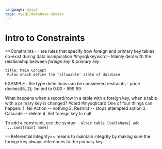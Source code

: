 ```yaml
---
language: mysql
tags: mysql/database-design
---
```


# Intro to Constraints

==Constraints==  are rules that specify how foreign and primary key tables co-exist during data manipulation #mysql/keyword
	- Mainly deal with the relationship between *foreign key* & *primary key*


```ad-info
title: Main Concept
 Rules which define the 'allowable' state of database
```

EXAMPLE :
 the type definitions can be considered restraints
	 - price  decimal(5, 2); limited to 0.00 - 999.99



What happens when a record/row in a table with a foreign key, when a table with a primary key is changed? #card #mysql/card
	 One of four things can happen:
		 1. No Action -- nothing
		 2. Restrict -- stops attempted action
		 3. Cascade -- delete
		 4. Set foreign key to null


To add a constraint, use the syntax:
	- `alter table [tableName] add [...constraint name]`

==Referential Integrity== means  to maintain integrity by making sure the foreign key always references to the primary key